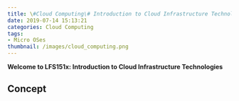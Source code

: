 ```yaml
---
title: \#Cloud Computing\# Introduction to Cloud Infrastructure Technologies(5) Containers: Micro OSes for Containers
date: 2019-07-14 15:13:21
categories: Cloud Computing
tags:
- Micro OSes
thumbnail: /images/cloud_computing.png
---
```




**Welcome to LFS151x: Introduction to Cloud Infrastructure Technologies**



<!-- more -->



## Concept